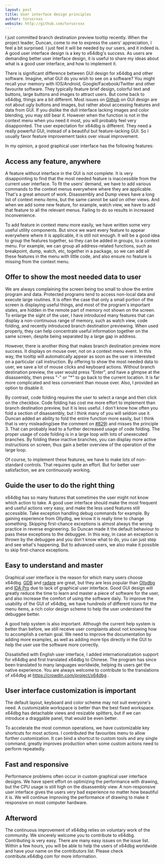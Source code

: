 ```yaml
---
layout: post
title: User interface design principles
author: torusrxxx
website: http://github.com/torusrxxx
---
```


I just committed branch destination preview tooltip recently. When the project leader, Duncan, come to me to express the users' appreciation, I feel a bit surprised. I just feel it will be needed by our users, and it indeed is. A good user interface design is a key to x64dbg's success. As users are demanding better user interface design, it is useful to share my ideas about what is a good user interface, and how to implement it.

There is significant difference between GUI design for x64dbg and other software. Imagine, what GUI do you wish to see on a software? You might recall your memory with IOS/Android, Google/Facebook/Twitter and other favourite software. They typically feature brief design, colorful text and buttons, large buttons and images to attract users. But come back to x64dbg, things are a bit different. Most issues on [Github](https://github.com/x64dbg/x64dbg/issues) on GUI design are not about ugly buttons and images, but rather about accessing features and data from GUI. If you dislike the dull interface lacking images and color blending, you may still bear it. However when the function is not in the context menu when you need it most, you will probably feel very disappointed. The user expectation for x64dbg is different. They need a really powerful GUI, instead of a beautiful but feature-lacking GUI. So I usually favor feature improvement tasks over visual improvement.

In my opinion, a good graphical user interface has the following features:

## Access any feature, anywhere

A feature without interface in the GUI is not complete. It is very disappointing to find that the most needed feature is inaccessible from the current user interface. To fit the users' demand, we have to add various commands to the context menus everywhere where they are applicable. That's a great amount of work. Disassembly and Dump views have a long list of context menu items, but the same cannot be said on other views. And when we add some new feature, for example, watch view, we have to add that feature to all the relevant menus. Failing to do so results in increased inconvenience.

To add feature in context menu more easily, we have written some very useful utility components. But since we want every feature to appear everywhere where it is applicable, it is still not enough. It will be a good idea to group the features together, so they can be added in groups, to a context menu. For example, we can group all address-related functions, such as breakpoint, dump, watch, etc, together in a package, so we can add all these features in the menu with little code, and also ensure no feature is missing from the context menu.

## Offer to show the most needed data to user

We are always complaining the screen being too small to show the entire program and data. Protected programs tend to access non-local data and execute large routines. It is often the case that only a small portion of the screen is displaying useful things, and most of the program's important states, are hidden in the remote part of memory not shown on the screen. To enlarge the sight of the user, I have introduced many features that can display a non-continuous range of memory, such as watch view, code folding, and recently introduced branch destination previewing. When used properly, they can help concentrate useful information together on the same screen, despite being separated by a large gap in address.

However, there is another thing that makes branch destination preview more success. It displays on mouse over, not on a context menu event. In this way, the tooltip will automatically appear as soon as the user is interested on a particular call instruction. By offering to show the most needed data to user, we save a lot of mouse clicks and keyboard actions. Without branch destination preview, the user would press "Enter", and have a glimpse at the disassembly, then press "-" or "*" to go back to the current location. It is far more complicated and less convenient than mouse over. Also, I provided an option to disable it.

By contrast, code folding requires the user to select a range and then click on the checkbox. Code folding has cost me more effort to implement than branch destination preview, but it is less useful. I don't know how often you fold a section of disassembly, but I think many of you will seldom use it. Duncan added an ability to fold the entire function more easily, but I think that is very misleading(see the comment on [#829](https://github.com/x64dbg/x64dbg/issues/829)) and misses the principle 3. That can probably lead to a further decreased usage of code folding. The proper usage of code folding is in a large loop with lots of unexecuted branches. By folding these inactive branches, you can display more active instructions on screen, thus gain a better overview of the operation of the large loop.

Of course, to implement these features, we have to make lots of non-standard controls. That requires quite an effort. But for better user satisfaction, we are continuously working.

## Guide the user to do the right thing

x64dbg has so many features that sometimes the user might not know which action to take. A good user interface should make the most frequent and useful actions very easy, and make the less used features still accessible. Take exception handling debug commands for example. By gaining experience from Ollydbg, we know it is really time to change something. Skipping first-chance exceptions is almost always the wrong practice in reverse engineering. So Duncan made it the default behaviour to pass these exceptions to the debuggee. In this way, in case an exception is thrown by the debuggee and you don't know what to do, you can just step and see what's happening. But to advanced users, we also make it possible to skip first-chance exceptions.

## Easy to understand and master

Graphical user interface is the reason for which many users choose x64dbg. [GDB](https://sourceware.org/gdb/) and [radare](https://github.com/radare/radare2) are great, but they are less popular than [Ollydbg](http://ollydbg.de) and [IDA Pro](https://www.hex-rays.com/products/ida/) due to lack of graphical user interface. Good GUI design will greatly reduce the time to learn and master a piece of software for the user, and also increase the comfort of using the software daily. To improve the usability of the GUI of x64dbg, we have hundreds of different icons for the menu items, a rich color design scheme to help the user understand the debuggee better.

A good help system is also important. Although the current help system is better than before, we still receive user complaints about not knowing how to accomplish a certain goal. We need to improve the documentation by adding more examples, as well as adding more tips directly in the GUI to help the user use the software more correctly.

Dissatisfied with English user interface, I added internationalization support for x64dbg and first translated x64dbg to Chinese. The program has since been translated to many languages worldwide, helping its users get the native experience. You are always welcome to contribute to the translations of x64dbg at https://crowdin.com/project/x64dbg .

## User interface customization is important

The default layout, keyboard and color scheme may not suit everyone's need. A customizable workspace is better than the best fixed workspace. x64dbg has detachable views and resizable splitters, but if we can introduce a draggable panel, that would be even better.

To accelerate the most common operations, we have customizable key shortcuts for most actions. I contributed the favourites menu to allow further customization. It can bind a shortcut to custom tools and any single command, greatly improves production when some custom actions need to perform repeatedly.

## Fast and responsive

Performance problems often occur in custom graphical user interface designs. We have spent effort on optimizing the performance with drawing, but the CPU usage is still high on the disassembly view. A non-responsive user interface gives the users very bad experience no matter how beautiful it is. We will continue improving the performance of drawing to make it responsive on most computer hardware.

## Afterword

The continuous improvement of x64dbg relies on voluntary work of the community. We sincerely welcome you to contribute to x64dbg. Contributing is very easy. There are many easy issues on the issue list. Within a few hours, you will be able to help the users of x64dbg worldwide and have your name on the contributors list. Please check contribute.x64dbg.com for more information.

